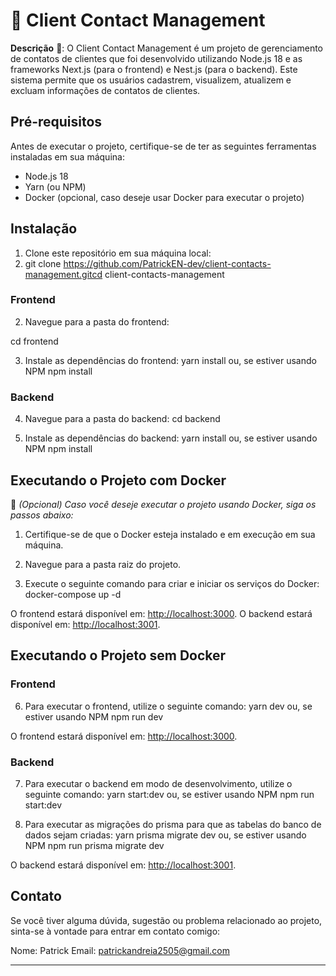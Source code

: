 # 💼 Client Contact Management

**Descrição** 📝:
O Client Contact Management é um projeto de gerenciamento de contatos de clientes que foi desenvolvido utilizando Node.js 18 e as frameworks Next.js (para o frontend) e Nest.js (para o backend). Este sistema permite que os usuários cadastrem, visualizem, atualizem e excluam informações de contatos de clientes.

## Pré-requisitos

Antes de executar o projeto, certifique-se de ter as seguintes ferramentas instaladas em sua máquina:

- Node.js 18
- Yarn (ou NPM)
- Docker (opcional, caso deseje usar Docker para executar o projeto)

## Instalação

1. Clone este repositório em sua máquina local:
2. git clone https://github.com/PatrickEN-dev/client-contacts-management.gitcd client-contacts-management

### Frontend

2. Navegue para a pasta do frontend:

cd frontend

3. Instale as dependências do frontend:
   yarn install
   ou, se estiver usando NPM
   npm install

### Backend

4. Navegue para a pasta do backend:
   cd backend

5. Instale as dependências do backend:
   yarn install
   ou, se estiver usando NPM
   npm install

## Executando o Projeto com Docker

🐳 _(Opcional) Caso você deseje executar o projeto usando Docker, siga os passos abaixo:_

1. Certifique-se de que o Docker esteja instalado e em execução em sua máquina.

2. Navegue para a pasta raiz do projeto.

3. Execute o seguinte comando para criar e iniciar os serviços do Docker:
   docker-compose up -d

O frontend estará disponível em: [http://localhost:3000](http://localhost:3000).
O backend estará disponível em: [http://localhost:3001](http://localhost:3001).

## Executando o Projeto sem Docker

### Frontend

6. Para executar o frontend, utilize o seguinte comando:
   yarn dev
   ou, se estiver usando NPM
   npm run dev

O frontend estará disponível em: [http://localhost:3000](http://localhost:3000).

### Backend

7. Para executar o backend em modo de desenvolvimento, utilize o seguinte comando:
   yarn start:dev
   ou, se estiver usando NPM
   npm run start:dev

8. Para executar as migrações do prisma para que as tabelas do banco de dados sejam criadas:
   yarn prisma migrate dev
   ou, se estiver usando NPM
   npm run prisma migrate dev

O backend estará disponível em: [http://localhost:3001](http://localhost:3001).

## Contato

Se você tiver alguma dúvida, sugestão ou problema relacionado ao projeto, sinta-se à vontade para entrar em contato comigo:

Nome: Patrick
Email: patrickandreia2505@gmail.com

---
